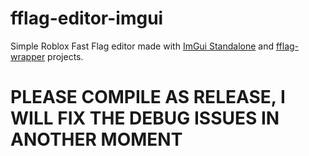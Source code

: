 # fflag-editor-imgui
Simple Roblox Fast Flag editor made with [ImGui Standalone](https://github.com/adamhlt/ImGui-Standalone) and [fflag-wrapper](https://github.com/itzzexcel/fflag-wrapper) projects.

# PLEASE COMPILE AS RELEASE, I WILL FIX THE DEBUG ISSUES IN ANOTHER MOMENT
